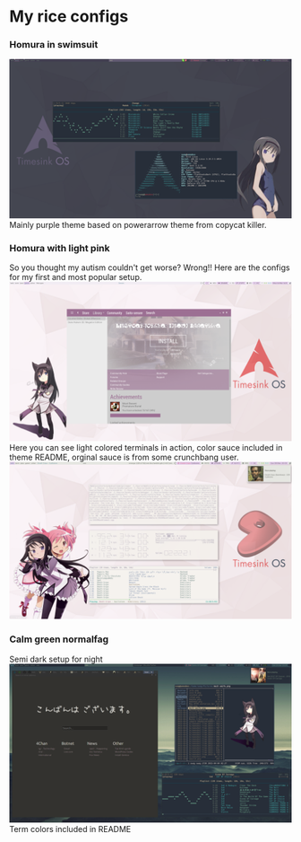 # My rice configs


### Homura in swimsuit
![alt tag](https://raw.githubusercontent.com/UltraNyan/rice/master/Screenshots/2015-04-09-032641_1920x1080_scrot.png)
Mainly purple theme based on powerarrow theme from copycat killer.

### Homura with light pink
So you thought my autism couldn't get worse? Wrong!! Here are the configs for my first and most popular setup. 
![alt tag](https://raw.githubusercontent.com/UltraNyan/rice/master/Screenshots/2015-03-16-161626_1920x1080_scrot.png)
Here you can see light colored terminals in action, color sauce included in theme README, orginal sauce is from some crunchbang user.
![alt tag](https://raw.githubusercontent.com/UltraNyan/rice/master/Screenshots/nolaifu_sitll_compilin.png)


### Calm green normalfag
Semi dark setup for night
![alt tag](https://github.com/UltraNyan/rice/blob/master/Screenshots/2015-04-04-022922_1920x1080_scrot.png)
Term colors included in README
